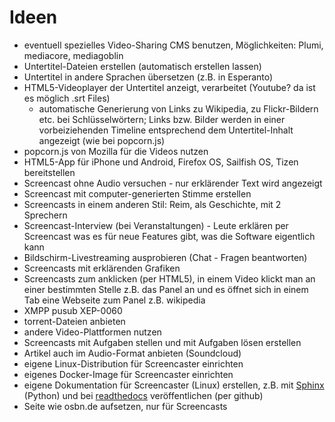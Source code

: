# Ideen

* eventuell spezielles Video-Sharing CMS benutzen, Möglichkeiten: Plumi, mediacore, mediagoblin
* Untertitel-Dateien erstellen (automatisch erstellen lassen)
* Untertitel in andere Sprachen übersetzen (z.B. in Esperanto)
* HTML5-Videoplayer der Untertitel anzeigt, verarbeitet (Youtube? da ist es möglich .srt Files)
  * automatische Generierung von Links zu Wikipedia, zu Flickr-Bildern etc. bei Schlüsselwörtern; Links bzw. Bilder werden in einer vorbeiziehenden Timeline entsprechend dem Untertitel-Inhalt angezeigt (wie bei popcorn.js)
* popcorn.js von Mozilla für die Videos nutzen
* HTML5-App für iPhone und Android, Firefox OS, Sailfish OS, Tizen bereitstellen
* Screencast ohne Audio versuchen - nur erklärender Text wird angezeigt
* Screencast mit computer-generierten Stimme erstellen
* Screencasts in einem anderen Stil: Reim, als Geschichte, mit 2 Sprechern
* Screencast-Interview (bei Veranstaltungen) - Leute erklären per Screencast was es für neue Features gibt, was die Software eigentlich kann
* Bildschirm-Livestreaming ausprobieren (Chat - Fragen beantworten)
* Screencasts mit erklärenden Grafiken
* Screencasts zum anklicken (per HTML5), in einem Video klickt man an einer bestimmten Stelle z.B. das Panel an und es öffnet sich in einem Tab eine Webseite zum Panel z.B. wikipedia
* XMPP pusub XEP-0060
* torrent-Dateien anbieten
* andere Video-Plattformen nutzen
* Screencasts mit Aufgaben stellen und mit Aufgaben lösen erstellen
* Artikel auch im Audio-Format anbieten (Soundcloud)
* eigene Linux-Distribution für Screencaster einrichten
* eigenes Docker-Image für Screencaster einrichten
* eigene Dokumentation für Screencaster (Linux) erstellen, z.B. mit [Sphinx](http://sphinx-doc.org/) (Python) und bei [readthedocs](https://readthedocs.org/) veröffentlichen (per github)
* Seite wie osbn.de aufsetzen, nur für Screencasts



